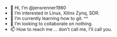 - 👋 Hi, I’m @jensrenner1980
- 👀 I’m interested in Linux, Xilinx Zynq, SDR.
- 🌱 I’m currently learning how to git. ^^
- 💞️ I’m looking to collaborate on nothing.
- 📫 How to reach me ... don't call me, I'll call you.

<!---
jensrenner1980/jensrenner1980 is a ✨ special ✨ repository because its `README.md` (this file) appears on your GitHub profile.
You can click the Preview link to take a look at your changes.
--->
